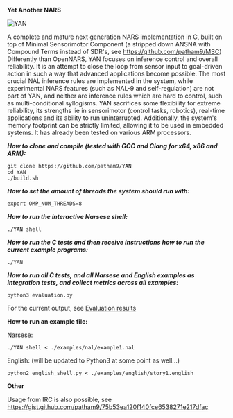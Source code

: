 **Yet Another NARS**

![YAN](https://user-images.githubusercontent.com/8284677/71787964-c96c8400-3015-11ea-91ac-2b98d621be33.png)

A complete and mature next generation NARS implementation in C, built on top of Minimal Sensorimotor Component (a stripped down ANSNA with Compound Terms instead of SDR's, see https://github.com/patham9/MSC)
Differently than OpenNARS, YAN focuses on inference control and overall reliability. It is an attempt to close the loop from sensor input to goal-driven action in such a way that advanced applications become possible. The most crucial NAL inference rules are implemented in the system, while experimental NARS features (such as NAL-9 and self-regulation) are not part of YAN, and neither are inference rules which are hard to control, such as multi-conditional syllogisms. YAN sacrifices some flexibility for extreme reliability, its strengths lie in sensorimotor (control tasks, robotics), real-time applications and its ability to run uninterrupted.
Additionally, the system's memory footprint can be strictly limited, allowing it to be used in embedded systems. It has already been tested on various ARM processors.

***How to clone and compile (tested with GCC and Clang for x64, x86 and ARM):***

```
git clone https://github.com/patham9/YAN
cd YAN
./build.sh
```

***How to set the amount of threads the system should run with:***
```
export OMP_NUM_THREADS=8
```

***How to run the interactive Narsese shell:***

```
./YAN shell
```

***How to run the C tests and then receive instructions how to run the current example programs:***

```
./YAN
```

***How to run all C tests, and all Narsese and English examples as integration tests, and collect metrics across all examples:***

```
python3 evaluation.py
```

For the current output, see [Evaluation results](https://github.com/patham9/YAN/wiki/Evaluation-Results-(Tests,-metrics))

**How to run an example file:**

Narsese:

```
./YAN shell < ./examples/nal/example1.nal
```

English: (will be updated to Python3 at some point as well...)

```
python2 english_shell.py < ./examples/english/story1.english
```

**Other**

Usage from IRC is also possible, see https://gist.github.com/patham9/75b53ea120f140fce6538271e217dfac
